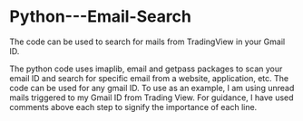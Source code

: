 # Python---Email-Search
The code can be used to search for mails from TradingView in your Gmail ID.

The python code uses imaplib, email and getpass packages to scan your email ID and search for specific email from a website, application, etc.
The code can be used for any gmail ID. 
To use as an example, I am using unread mails triggered to my Gmail ID from Trading View.
For guidance, I have used comments above each step to signify the importance of each line.
